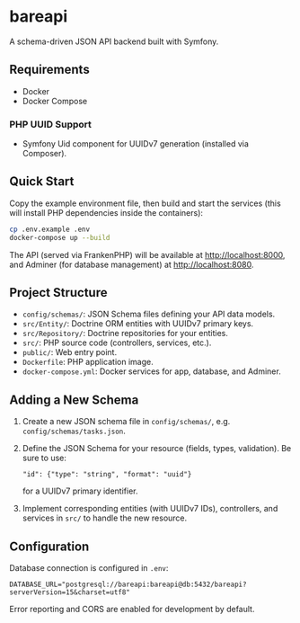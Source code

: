 # bareapi

A schema-driven JSON API backend built with Symfony.

## Requirements

- Docker
- Docker Compose

### PHP UUID Support
- Symfony Uid component for UUIDv7 generation (installed via Composer).

## Quick Start

Copy the example environment file, then build and start the services (this will install PHP dependencies inside the containers):

```bash
cp .env.example .env
docker-compose up --build
```

The API (served via FrankenPHP) will be available at <http://localhost:8000>, and Adminer (for database management) at <http://localhost:8080>.

## Project Structure

- `config/schemas/`: JSON Schema files defining your API data models.
- `src/Entity/`: Doctrine ORM entities with UUIDv7 primary keys.
- `src/Repository/`: Doctrine repositories for your entities.
- `src/`: PHP source code (controllers, services, etc.).
- `public/`: Web entry point.
- `Dockerfile`: PHP application image.
- `docker-compose.yml`: Docker services for app, database, and Adminer.

## Adding a New Schema

1. Create a new JSON schema file in `config/schemas/`, e.g. `config/schemas/tasks.json`.
2. Define the JSON Schema for your resource (fields, types, validation). Be sure to use:

   ```jsonc
   "id": {"type": "string", "format": "uuid"}
   ```
   for a UUIDv7 primary identifier.
3. Implement corresponding entities (with UUIDv7 IDs), controllers, and services in `src/` to handle the new resource.

## Configuration

Database connection is configured in `.env`:

```dotenv
DATABASE_URL="postgresql://bareapi:bareapi@db:5432/bareapi?serverVersion=15&charset=utf8"
```

Error reporting and CORS are enabled for development by default.